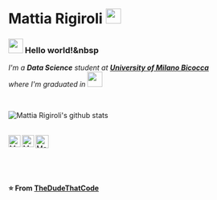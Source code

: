 # Mattia Rigiroli <img src="https://github.com/TheDudeThatCode/TheDudeThatCode/blob/master/Assets/Rocket.gif" width="30px">

### <img src="https://github.com/TheDudeThatCode/TheDudeThatCode/blob/master/Assets/Hi.gif" width="29px"> Hello world!&nbsp

<p>
  <em>
    I'm a <b>Data Science</b> student at <a href="https://www.unimib.it/"> <b>University of Milano Bicocca</b></a><br> where I'm graduated in <bStatistical and         Economic Sciences</b> <img src="https://github.com/TheDudeThatCode/TheDudeThatCode/blob/master/Assets/Medal.gif" width="30px"><br>
       
  </em>  
</p>


<br>


![Mattia Rigiroli's github stats](https://github-readme-stats.vercel.app/api?username=MattiaRigi97&show_icons=true&hide_border=true)

<br>

  <a href="https://in.linkedin.com/in/mattia-rigiroli-377a77136/">
    <img align="left" alt="Mattia Rigiroli | Linkedin" width="24px" src="https://github.com/TheDudeThatCode/TheDudeThatCode/blob/master/Assets/Linkedin.svg" />
  </a>
  <a href="https://www.instagram.com/mattiarigiroli/">
    <img align="left" alt="Mattia Rigiroli | Instagram" width="24px" src="https://github.com/TheDudeThatCode/TheDudeThatCode/blob/master/Assets/Instagram.svg" />
  </a>
  <a href="mailto:mattiarigiroli@gmail.com">
    <img align="left" alt="Mattia Rigiroli | Gmail" width="26px" src="https://github.com/TheDudeThatCode/TheDudeThatCode/blob/master/Assets/Gmail.svg" />
  </a>

<br><br><br><br>

**⭐️ From [TheDudeThatCode](https://github.com/TheDudeThatCode)**
